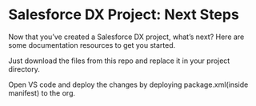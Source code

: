 # Salesforce DX Project: Next Steps

Now that you’ve created a Salesforce DX project, what’s next? Here are some documentation resources to get you started.

Just download the files from this repo and replace it in your project directory.

Open VS code and deploy the changes by deploying package.xml(inside manifest) to the org.
